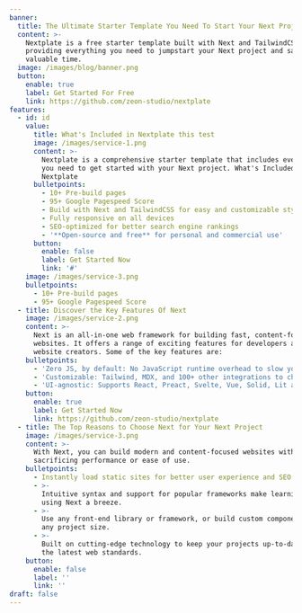 ```yaml
---
banner:
  title: The Ultimate Starter Template You Need To Start Your Next Project
  content: >-
    Nextplate is a free starter template built with Next and TailwindCSS,
    providing everything you need to jumpstart your Next project and save
    valuable time.
  image: /images/blog/banner.png
  button:
    enable: true
    label: Get Started For Free
    link: https://github.com/zeon-studio/nextplate
features:
  - id: id
    value:
      title: What's Included in Nextplate this test
      image: /images/service-1.png
      content: >-
        Nextplate is a comprehensive starter template that includes everything
        you need to get started with your Next project. What's Included in
        Nextplate
      bulletpoints:
        - 10+ Pre-build pages
        - 95+ Google Pagespeed Score
        - Build with Next and TailwindCSS for easy and customizable styling
        - Fully responsive on all devices
        - SEO-optimized for better search engine rankings
        - '**Open-source and free** for personal and commercial use'
      button:
        enable: false
        label: Get Started Now
        link: '#'
    image: /images/service-3.png
    bulletpoints:
      - 10+ Pre-build pages
      - 95+ Google Pagespeed Score
  - title: Discover the Key Features Of Next
    image: /images/service-2.png
    content: >-
      Next is an all-in-one web framework for building fast, content-focused
      websites. It offers a range of exciting features for developers and
      website creators. Some of the key features are:
    bulletpoints:
      - 'Zero JS, by default: No JavaScript runtime overhead to slow you down.'
      - 'Customizable: Tailwind, MDX, and 100+ other integrations to choose from.'
      - 'UI-agnostic: Supports React, Preact, Svelte, Vue, Solid, Lit and more.'
    button:
      enable: true
      label: Get Started Now
      link: https://github.com/zeon-studio/nextplate
  - title: The Top Reasons to Choose Next for Your Next Project
    image: /images/service-3.png
    content: >-
      With Next, you can build modern and content-focused websites without
      sacrificing performance or ease of use.
    bulletpoints:
      - Instantly load static sites for better user experience and SEO.
      - >-
        Intuitive syntax and support for popular frameworks make learning and
        using Next a breeze.
      - >-
        Use any front-end library or framework, or build custom components, for
        any project size.
      - >-
        Built on cutting-edge technology to keep your projects up-to-date with
        the latest web standards.
    button:
      enable: false
      label: ''
      link: ''
draft: false
---
```

